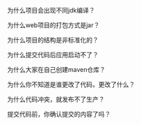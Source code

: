 为什么项目会出现不同jdk编译？

为什么web项目的打包方式是jar？

为什么项目的结构是非标准化的？

为什么提交代码后应用启动不了？

为什么大家在自己创建maven仓库？

为什么你不知道是谁更改了代码，更改了什么？

为什么代码冲突，就发布不了生产？

提交代码前，你确认提交的内容了吗？